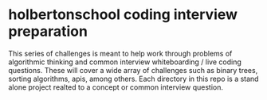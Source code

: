 # holbertonschool coding interview preparation 

This series of challenges is meant to help work through problems of algorithmic thinking and common interview whiteboarding / live coding questions. These will cover a wide array of challenges such as binary trees, sorting algorithms, apis, among others. Each directory in this repo is a stand alone project realted to a concept or common interview question.
